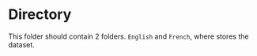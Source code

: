 # Directory

This folder should contain 2 folders. `English` and `French`, where stores the dataset.
